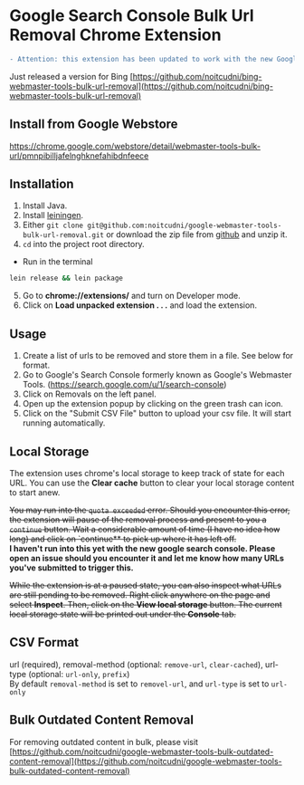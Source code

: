 # Google Search Console Bulk Url Removal Chrome Extension
```diff
- Attention: this extension has been updated to work with the new Google Search Console.
```
Just released a version for Bing [https://github.com/noitcudni/bing-webmaster-tools-bulk-url-removal](https://github.com/noitcudni/bing-webmaster-tools-bulk-url-removal)

## Install from Google Webstore
https://chrome.google.com/webstore/detail/webmaster-tools-bulk-url/pmnpibilljafelnghknefahibdnfeece

## Installation
1. Install Java.
2. Install [leiningen](http://leiningen.org).
3. Either `git clone git@github.com:noitcudni/google-webmaster-tools-bulk-url-removal.git` or download the zip file from [github](https://github.com/noitcudni/google-webmaster-tools-bulk-url-removal/archive/master.zip) and unzip it.
4. `cd` into the project root directory.
  * Run in the terminal
  ```bash
  lein release && lein package
  ```
5. Go to **chrome://extensions/** and turn on Developer mode.
6. Click on **Load unpacked extension . . .** and load the extension.

## Usage
1. Create a list of urls to be removed and store them in a file. See below for format.
2. Go to Google's Search Console formerly known as Google's Webmaster Tools. (https://search.google.com/u/1/search-console)
4. Click on Removals on the left panel.
5. Open up the extension popup by clicking on the green trash can icon.
6. Click on the "Submit CSV File" button to upload your csv file. It will start running automatically.

## Local Storage
The extension uses chrome's local storage to keep track of state for each URL. You can use the **Clear cache** button to clear your local storage content to start anew.

~~You may run into the `quota exceeded` error. Should you encounter this error, the extension will pause of the removal process and present to you a `continue` button. Wait a considerable amount of time (I have no idea how long) and click on `continue** to pick up where it has left off.~~ <br />
**I haven't run into this yet with the new google search console. Please open an issue should you encounter it and let me know how many URLs you've submitted to trigger this.**

~~While the extension is at a paused state, you can also inspect what URLs are still pending to be removed. Right click anywhere on the page and select **Inspect**. Then, click on the **View local storage** button. The current local storage state will be printed out under the **Console** tab.~~

## CSV Format
url (required), removal-method (optional: `remove-url`, `clear-cached`), url-type (optional: `url-only`, `prefix`) <br />
By default `removal-method` is set to `removel-url`, and `url-type` is set to `url-only`

## Bulk Outdated Content Removal
For removing outdated content in bulk, please visit [https://github.com/noitcudni/google-webmaster-tools-bulk-outdated-content-removal](https://github.com/noitcudni/google-webmaster-tools-bulk-outdated-content-removal)
